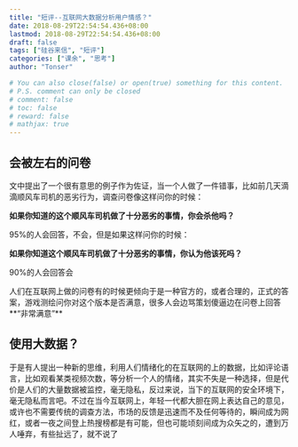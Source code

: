 ```yaml
---
title: "短评--互联网大数据分析用户情感？"
date: 2018-08-29T22:54:54.436+08:00
lastmod: 2018-08-29T22:54:54.436+08:00
draft: false
tags: ["硅谷来信", "短评"]
categories: ["课余", "思考"]
author: "Tonser"

# You can also close(false) or open(true) something for this content.
# P.S. comment can only be closed
# comment: false
# toc: false
# reward: false
# mathjax: true
---
```


## 会被左右的问卷

文中提出了一个很有意思的例子作为佐证，当一个人做了一件错事，比如前几天滴滴顺风车司机的恶劣行为，调查问卷像这样问你的时候：

**如果你知道的这个顺风车司机做了十分恶劣的事情，你会杀他吗？**

95%的人会回答，不会，但是如果这样问你的时候：

**如果你知道这个顺风车司机做了十分恶劣的事情，你认为他该死吗？**

90%的人会回答会

人们在互联网上做的问卷有的时候更倾向于是一种官方的，或者合理的，正式的答案，游戏测绘问你对这个版本是否满意，很多人会边骂策划傻逼边在问卷上回答**“非常满意”**

## 使用大数据？

于是有人提出一种新的思维，利用人们情绪化的在互联网的上的数据，比如评论语言，比如观看某类视频次数，等分析一个人的情绪，其实不失是一种选择，但是代价是人们的大量数据被监控，毫无隐私，反过来说，当下的互联网的安全环境下，毫无隐私而言吧。不过在当今互联网上，年轻一代都大胆在网上表达自己的意见，或许也不需要传统的调查方法，市场的反馈是迅速而不及任何等待的，瞬间成为网红，或者一夜之间登上热搜榜都是有可能，但也可能顷刻间成为众矢之的，遭到万人唾弃，有些扯远了，就不说了
